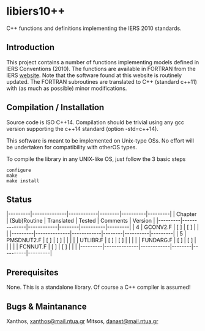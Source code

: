 # libiers10++
C++ functions and definitions implementing the IERS 2010 standards.

## Introduction
This project contains a number of functions implementing models defined in
IERS Conventions (2010). The functions are available in FORTRAN from the IERS
[website](http://maia.usno.navy.mil/conv2010/software.html). Note that the
software found at this website is routinely updated.
The FORTRAN subroutines are translated to C++ (standard c++11) with (as much as
possible) minor modifications.

## Compilation / Installation
Source code is ISO C++14. Compilation should be trivial using any gcc version 
supporting the c++14 standard (option -std=c++14).

This software is meant to be implemented on Unix-type OSs. No effort will be
undertaken for compatibility with otherOS types.

To compile the library in any UNIX-like OS, just follow the 3 basic steps
```
configure
make
make install
```

## Status

|---------|--------------|------------|--------|----------|---------|
| Chapter | (Sub)Routine | Translated | Tested | Comments | Version |
|---------|--------------|------------|--------|----------|---------|
| 4       | GCONV2.F     | [ ]        | [ ]    |          |         |
|---------|--------------|------------|--------|----------|---------|
| 5       | PMSDNUT2.F   | [ ]        | [ ]    |          |         |
|         | UTLIBR.F     | [ ]        | [ ]    |          |         |
|         | FUNDARG.F    | [ ]        | [ ]    |          |         |
|         | FCNNUT.F     | [ ]        | [ ]    |          |         |
|---------|--------------|------------|--------|----------|---------|

## Prerequisites
None. This is a standalone library. Of course a C++ compiler is assumed!

## Bugs & Maintanance
Xanthos, xanthos@mail.ntua.gr
Mitsos, danast@mail.ntua.gr
